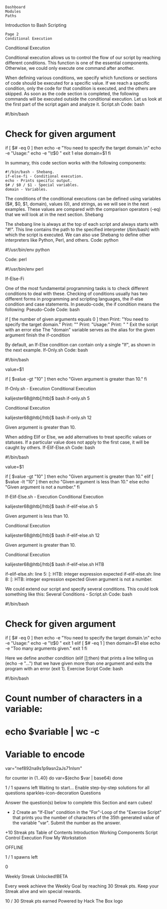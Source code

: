 

    Dashboard
    Modules
    Paths

Introduction to Bash Scripting  

    Page 2
    Conditional Execution

Conditional Execution

Conditional execution allows us to control the flow of our script by reaching different conditions. This function is one of the essential components. Otherwise, we could only execute one command after another.

When defining various conditions, we specify which functions or sections of code should be executed for a specific value. If we reach a specific condition, only the code for that condition is executed, and the others are skipped. As soon as the code section is completed, the following commands will be executed outside the conditional execution. Let us look at the first part of the script again and analyze it.
Script.sh
Code: bash

#!/bin/bash

# Check for given argument
if [ $# -eq 0 ]
then
	echo -e "You need to specify the target domain.\n"
	echo -e "Usage:"
	echo -e "\t$0 <domain>"
	exit 1
else
	domain=$1
fi

<SNIP>

In summary, this code section works with the following components:

    #!/bin/bash - Shebang.
    if-else-fi - Conditional execution.
    echo - Prints specific output.
    $# / $0 / $1 - Special variables.
    domain - Variables.

The conditions of the conditional executions can be defined using variables ($#, $0, $1, domain), values (0), and strings, as we will see in the next examples. These values are compared with the comparison operators (-eq) that we will look at in the next section.
Shebang

The shebang line is always at the top of each script and always starts with "#!". This line contains the path to the specified interpreter (/bin/bash) with which the script is executed. We can also use Shebang to define other interpreters like Python, Perl, and others.
Code: python

#!/usr/bin/env python

Code: perl

#!/usr/bin/env perl

If-Else-Fi

One of the most fundamental programming tasks is to check different conditions to deal with these. Checking of conditions usually has two different forms in programming and scripting languages, the if-else condition and case statements. In pseudo-code, the if condition means the following:
Pseudo-Code
Code: bash

if [ the number of given arguments equals 0 ]
then
	Print: "You need to specify the target domain."
	Print: "<empty line>"
	Print: "Usage:"
	Print: "   <name of the script> <domain>"
	Exit the script with an error
else
	The "domain" variable serves as the alias for the given argument 
finish the if-condition

By default, an If-Else condition can contain only a single "If", as shown in the next example.
If-Only.sh
Code: bash

#!/bin/bash

value=$1

if [ $value -gt "10" ]
then
        echo "Given argument is greater than 10."
fi

If-Only.sh - Execution
Conditional Execution

kalijester68@htb[/htb]$ bash if-only.sh 5

Conditional Execution

kalijester68@htb[/htb]$ bash if-only.sh 12

Given argument is greater than 10.

When adding Elif or Else, we add alternatives to treat specific values or statuses. If a particular value does not apply to the first case, it will be caught by others.
If-Elif-Else.sh
Code: bash

#!/bin/bash

value=$1

if [ $value -gt "10" ]
then
	echo "Given argument is greater than 10."
elif [ $value -lt "10" ]
then
	echo "Given argument is less than 10."
else
	echo "Given argument is not a number."
fi

If-Elif-Else.sh - Execution
Conditional Execution

kalijester68@htb[/htb]$ bash if-elif-else.sh 5

Given argument is less than 10.

Conditional Execution

kalijester68@htb[/htb]$ bash if-elif-else.sh 12

Given argument is greater than 10.

Conditional Execution

kalijester68@htb[/htb]$ bash if-elif-else.sh HTB

if-elif-else.sh: line 5: [: HTB: integer expression expected
if-elif-else.sh: line 8: [: HTB: integer expression expected
Given argument is not a number.

We could extend our script and specify several conditions. This could look something like this:
Several Conditions - Script.sh
Code: bash

#!/bin/bash

# Check for given argument
if [ $# -eq 0 ]
then
	echo -e "You need to specify the target domain.\n"
	echo -e "Usage:"
	echo -e "\t$0 <domain>"
	exit 1
elif [ $# -eq 1 ]
then
	domain=$1
else
	echo -e "Too many arguments given."
	exit 1
fi

<SNIP>

Here we define another condition (elif [<condition>];then) that prints a line telling us (echo -e "...") that we have given more than one argument and exits the program with an error (exit 1).
Exercise Script
Code: bash

#!/bin/bash
# Count number of characters in a variable:
#     echo $variable | wc -c

# Variable to encode
var="nef892na9s1p9asn2aJs71nIsm"

for counter in {1..40}
do
        var=$(echo $var | base64)
done

1 / 1 spawns left
Waiting to start...
Enable step-by-step solutions for all questions
sparkles-icon-decoration
Questions

Answer the question(s) below to complete this Section and earn cubes!
+ 2 Create an "If-Else" condition in the "For"-Loop of the "Exercise Script" that prints you the number of characters of the 35th generated value of the variable "var". Submit the number as the answer.

+10 Streak pts
Table of Contents
Introduction
Working Components
Script Control
Execution Flow
My Workstation

OFFLINE

1 / 1 spawns left

0

Weekly Streak Unlocked!BETA

Every week achieve the Weekly Goal by reaching 30 Streak pts. Keep your Streak alive and win special rewards.

10 / 30 Streak pts earned
Powered by   Hack The Box logo


